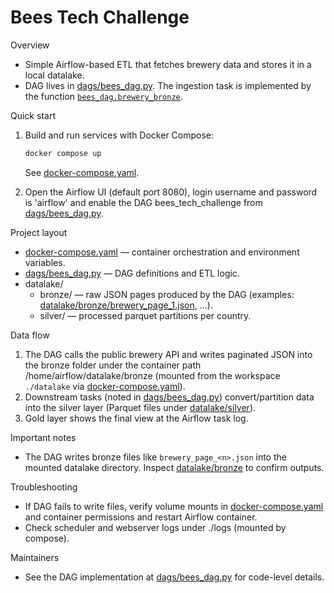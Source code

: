 # Bees Tech Challenge

Overview
- Simple Airflow-based ETL that fetches brewery data and stores it in a local datalake.
- DAG lives in [dags/bees_dag.py](dags/bees_dag.py). The ingestion task is implemented by the function [`bees_dag.brewery_bronze`](dags/bees_dag.py).

Quick start
1. Build and run services with Docker Compose:
   ```sh
   docker compose up
   ```
   See [docker-compose.yaml](docker-compose.yaml).

2. Open the Airflow UI (default port 8080), login username and password is 'airflow' and enable the DAG bees_tech_challenge from [dags/bees_dag.py](dags/bees_dag.py).

Project layout
- [docker-compose.yaml](docker-compose.yaml) — container orchestration and environment variables.
- [dags/bees_dag.py](dags/bees_dag.py) — DAG definitions and ETL logic.
- datalake/
  - bronze/ — raw JSON pages produced by the DAG (examples: [datalake/bronze/brewery_page_1.json](datalake/bronze/brewery_page_1.json), ...).
  - silver/ — processed parquet partitions per country.

Data flow
1. The DAG calls the public brewery API and writes paginated JSON into the bronze folder under the container path /home/airflow/datalake/bronze (mounted from the workspace `./datalake` via [docker-compose.yaml](docker-compose.yaml)).
2. Downstream tasks (noted in [dags/bees_dag.py](dags/bees_dag.py)) convert/partition data into the silver layer (Parquet files under [datalake/silver](datalake/silver)).
3. Gold layer shows the final view at the Airflow task log.

Important notes
- The DAG writes bronze files like `brewery_page_<n>.json` into the mounted datalake directory. Inspect [datalake/bronze](datalake/bronze) to confirm outputs.

Troubleshooting
- If DAG fails to write files, verify volume mounts in [docker-compose.yaml](docker-compose.yaml) and container permissions and restart Airflow container.
- Check scheduler and webserver logs under ./logs (mounted by compose).

Maintainers
- See the DAG implementation at [dags/bees_dag.py](dags/bees_dag.py) for code-level details.